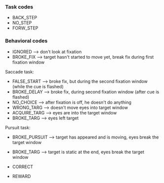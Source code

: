 ### Task codes
* BACK_STEP
* NO_STEP
* FORW_STEP

### Behavioral codes
* IGNORED --> don't look at fixation
* BROKE_FIX --> target hasn't started to move yet, break fix during first fixation window

Saccade task:
* FALSE_START --> broke fix, but during the second fixation window (while the cue is flashed)
* BROKE_DELAY --> broke fix, during second fixation window (after cue is flashed)
* NO_CHOICE --> after fixation is off, he doesn't do anything
* WRONG_TARG --> doesn't move eyes into target window
* ACQUIRE_TARG --> eyes are into the target window 
* BROKE_TARG --> eyes left target

Pursuit task:
* BROKE_PURSUIT --> target has appeared and is moving, eyes break the target window
* BROKE_TARG --> target is static at the end, eyes break the target window 

  
* CORRECT
* REWARD
 

